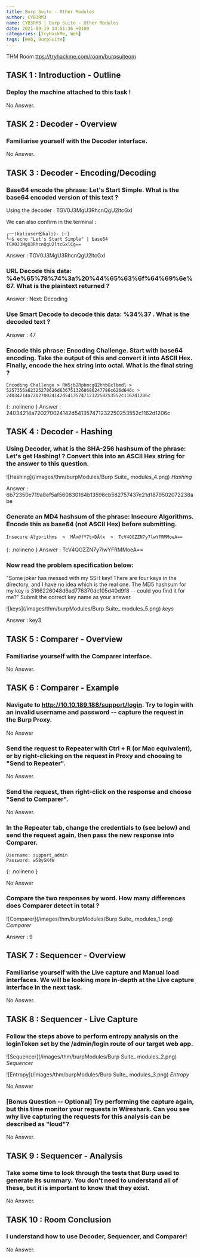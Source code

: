 ```yaml
---
title: Burp Suite - Other Modules
author: CYB3RM3
name: CYB3RM3 | Burp Suite - Other Modules
date: 2021-09-19 14:51:36 +0100
categories: [TryHackMe, Web]
tags: [Web, BurpSuite]
---
```


THM Room [ttps://tryhackme.com/room/burpsuiteom](ttps://tryhackme.com/room/burpsuiteom)

## TASK 1 : Introduction - Outline
### Deploy the machine attached to this task !
No Answer.

## TASK 2 : Decoder - Overview
### Familiarise yourself with the Decoder interface.
No Answer.

## TASK 3 : Decoder - Encoding/Decoding
### Base64 encode the phrase: Let's Start Simple. What is the base64 encoded version of this text ?
Using the decoder : TGV0J3MgU3RhcnQgU2ltcGxl

We can also confirm in the terminal :

```console
┌──(kaliuser㉿kali)- [~]
└─$ echo "Let's Start Simple" | base64
TGV0J3MgU3RhcnQgU2ltcGxlCg==
```
Answer : TGV0J3MgU3RhcnQgU2ltcGxl

### URL Decode this data: %4e%65%78%74%3a%20%44%65%63%6f%64%69%6e%67. What is the plaintext returned ?
Answer : Next: Decoding

### Use Smart Decode to decode this data: &#x25;&#x33;&#x34;&#x25;&#x33;&#x37; . What is the decoded text ?
Answer : 47

### Encode this phrase: Encoding Challenge. Start with base64 encoding. Take the output of this and convert it into ASCII Hex. Finally, encode the hex string into octal. What is the final string ?

```text
Encoding Challenge > RW5jb2RpbmcgQ2hhbGxlbmdl > 5257356a62325270626d6367513268686247786c626d646c > 24034214a720270024142d541357471232250253552c1162d1206c
```
{: .nolineno }
Answer : 24034214a720270024142d541357471232250253552c1162d1206c

## TASK 4 : Decoder - Hashing
### Using Decoder, what is the SHA-256 hashsum of the phrase: Let's get Hashing! ? Convert this into an ASCII Hex string for the answer to this question.

![Hashing](/images/thm/burpModules/Burp Suite_ modules_4.png)
_Hashing_

Answer : 6b72350e719a8ef5af560830164b13596cb582757437e21d1879502072238abe

### Generate an MD4 hashsum of the phrase: Insecure Algorithms. Encode this as base64 (not ASCII Hex) before submitting.
```text
Insecure Algorithms  >  MÅx@fY7¼»DÃ(x  >  TcV4QGZZN7y7lwYFRMMoeA==
```
{: .nolineno }
Answer : TcV4QGZZN7y7lwYFRMMoeA==

### Now read the problem specification below:
"Some joker has messed with my SSH key! There are four keys in the directory, and I have no idea which is the real one. The MD5 hashsum for my key is 3166226048d6ad776370dc105d40d9f8 -- could you find it for me?"
Submit the correct key name as your answer.

![keys](/images/thm/burpModules/Burp Suite_ modules_5.png)
_keys_

Answer : key3

## TASK 5 : Comparer - Overview
### Familiarise yourself with the Comparer interface.
No Answer.

## TASK 6 : Comparer - Example
### Navigate to http://10.10.189.188/support/login. Try to login with an invalid username and password -- capture the request in the Burp Proxy.
No Answer

### Send the request to Repeater with Ctrl + R (or Mac equivalent), or by right-clicking on the request in Proxy and choosing to "Send to Repeater".
No Answer.

### Send the request, then right-click on the response and choose "Send to Comparer".
No Answer.

### In the Repeater tab, change the credentials to (see below) and send the request again, then pass the new response into Comparer.

```text
Username: support_admin
Password: w58ySK4W
```
{: .nolineno }

No Answer

### Compare the two responses  by word. How many differences does Comparer detect in total ?

![Comparer](/images/thm/burpModules/Burp Suite_ modules_1.png)
_Comparer_

Answer : 9

## TASK 7 : Sequencer - Overview
### Familiarise yourself with the Live capture and Manual load interfaces. We will be looking more in-depth at the Live capture interface in the next task.
No Answer.

## TASK 8 : Sequencer - Live Capture
### Follow the steps above to perform entropy analysis on the loginToken set by the /admin/login route of our target web app.

![Sequencer](/images/thm/burpModules/Burp Suite_ modules_2.png)
_Sequencer_

![Entropy](/images/thm/burpModules/Burp Suite_ modules_3.png)
_Entropy_

No Answer

### [Bonus Question -- Optional] Try performing the capture again, but this time monitor your requests in Wireshark. Can you see why live capturing the requests for this analysis can be described as "loud"?
No Answer.

## TASK 9 : Sequencer - Analysis
### Take some time to look through the tests that Burp used to generate its summary. You don't need to understand all of these, but it is important to know that they exist.
No Answer.

## TASK 10 : Room Conclusion
### I understand how to use Decoder, Sequencer, and Comparer!
No Answer.
